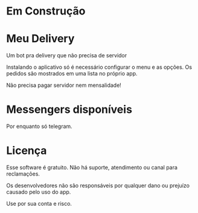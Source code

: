 # Em Construção

# Meu Delivery
Um bot pra delivery que não precisa de servidor

Instalando o aplicativo só é necessário configurar o menu e as opções. Os pedidos são mostrados em uma lista no próprio app.

Não precisa pagar servidor nem mensalidade!

# Messengers disponíveis

Por enquanto só telegram.

# Licença

Esse software é gratuito. Não há suporte, atendimento ou canal para reclamações. 

Os desenvolvedores não são responsáveis por qualquer dano ou prejuízo causado pelo uso do app.

Use por sua conta e risco.
